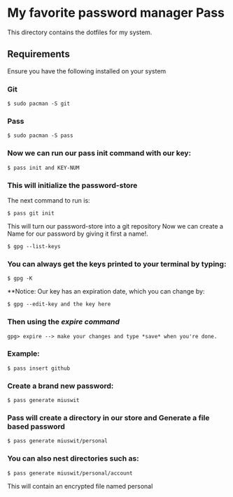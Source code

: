 # My favorite password manager Pass

This directory contains the dotfiles for my system.

## Requirements

Ensure you have the following installed on your system

### Git

```
$ sudo pacman -S git
```

### Pass
```
$ sudo pacman -S pass
```

### Now we can run our pass init command with our key:

```
$ pass init and KEY-NUM
```

### This will initialize the password-store

The next command to run is:

```
$ pass git init
```

This will turn our password-store into a git repository Now we can create a Name for our password by giving it first a name!.

```
$ gpg --list-keys
```

### You can always get the keys printed to your terminal by typing:

```
$ gpg -K
```

**Notice: Our key has an expiration date, which you can change by:

```
$ gpg --edit-key and the key here
```

### Then using the *expire command*

```
gpg> expire --> make your changes and type *save* when you're done.
```

### Example:

```
$ pass insert github
```

### Create a brand new password:

```
$ pass generate miuswit
```

### Pass will create a directory in our store and Generate a file based password

```
$ pass generate miuswit/personal
```

### You can also nest directories such as:

```
$ pass generate miuswit/personal/account
```

This will contain an encrypted file named personal

